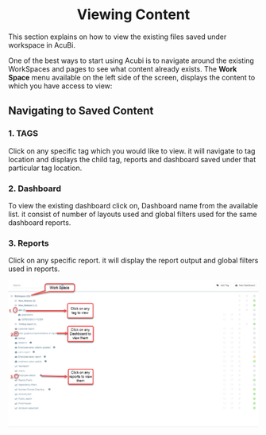 
<center><h1>Viewing Content</h1></center>

This section explains on how to view the existing files saved under workspace in AcuBi.

One of the best ways to start using Acubi is to navigate around the existing WorkSpaces and pages to see what content already exists. The **Work Space** menu available on the left side of the screen, displays the content to which you have access to view:


## Navigating to Saved Content 

### 1. TAGS

Click on any specific tag which you would like to view. it will navigate to tag location and displays the child tag, reports and dashboard saved under that particular tag location.

### 2. Dashboard

 To view the existing dashboard click on, Dashboard name from the available list. it consist of number of layouts used and global filters used for the same dashboard reports.
 
 ### 3. Reports
 
 Click on any specific report. it will display the report output and global filters used in reports.

![enter image description here](https://raw.githubusercontent.com/sv18042016/fp1/0545ded450f2a313773cd22169ff96aa6c7db5d2/images/view_list2.png)





<!--stackedit_data:
eyJoaXN0b3J5IjpbODIxOTU4NDc2LDg0NDUzNDE3NiwxNDE3Mj
QyNzU4LC0xODU3ODc5OTc0LC05NjYwODAzMTEsMTgxNjkzMTM0
MCwxODM4MTkzNDIwLDE4Mzc0NDQ4MjAsMTc5MjE0Nzk0NywtMz
Q0NTk0ODQ2LC0xNTY5MDQ4MjI2LDEzOTk3MzYwLC0xODEzMTQw
MTc5LDExNTk2NDM0OTAsMTE5NTI1MzUxMSw3MDE0NzkwNDIsMT
UzNjQ2OTI0OCwtNzk0MzM5MzE0LDE0NjQ3NDgyNDAsLTgwMDg2
NzM4NF19
-->